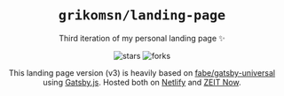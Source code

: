<!-- markdownlint-disable MD033 -->

<div align="center">

# `grikomsn/landing-page`

Third iteration of my personal landing page ✨

![stars](https://badgen.net/github/stars/grikomsn/landing-page)
![forks](https://badgen.net/github/forks/grikomsn/landing-page)

This landing page version (v3) is heavily based on [fabe/gatsby-universal](https://github.com/fabe/gatsby-universal) using [Gatsby.js](https://www.gatsbyjs.org/). Hosted both on [Netlify](https://griko.netlify.com) and [ZEIT Now](https://griko.now.sh).

</div>
